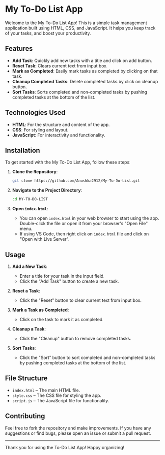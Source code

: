 # My To-Do List App

Welcome to the My To-Do List App! This is a simple task management application built using HTML, CSS, and JavaScript. It helps you keep track of your tasks, and boost your productivity.

## Features

- **Add Task**: Quickly add new tasks with a title and click on add button.
- **Reset Task**: Clears current text from input box.
- **Mark as Completed**: Easily mark tasks as completed by clicking on that task.
- **Cleanup Completed Tasks**: Delete completed tasks by click on cleanup button.
- **Sort Tasks**: Sorts completed and non-completed tasks by pushing completed tasks at the bottom of the list.

## Technologies Used

- **HTML**: For the structure and content of the app.
- **CSS**: For styling and layout.
- **JavaScript**: For interactivity and functionality.

## Installation

To get started with the My To-Do List App, follow these steps:

1. **Clone the Repository**:

   ```bash
   git clone https://github.com/Anushka2912/My-To-Do-List.git
   ```

2. **Navigate to the Project Directory**:

   ```bash
   cd MY-TO-DO-LIST
   ```

3. **Open `index.html`**:

   - You can open `index.html` in your web browser to start using the app. Double-click the file or open it from your browser's "Open File" menu.
   - If using VS Code, then right click on `index.html` file and click on "Open with Live Server".

## Usage

1. **Add a New Task**:
   - Enter a title for your task in the input field.
   - Click the "Add Task" button to create a new task.

2. **Reset a Task**:
   - Click the "Reset" button to clear current text from input box.

3. **Mark a Task as Completed**:
   - Click on the task to mark it as completed.

4. **Cleanup a Task**:
   - Click the "Cleanup" button to remove completed tasks.

5. **Sort Tasks**:
   - Click the "Sort" button to sort completed and non-completed tasks by pushing completed tasks at the bottom of the list.

## File Structure

- `index.html` – The main HTML file.
- `style.css` – The CSS file for styling the app.
- `script.js` – The JavaScript file for functionality.

## Contributing

Feel free to fork the repository and make improvements. If you have any suggestions or find bugs, please open an issue or submit a pull request.

---

Thank you for using the To-Do List App! Happy organizing!